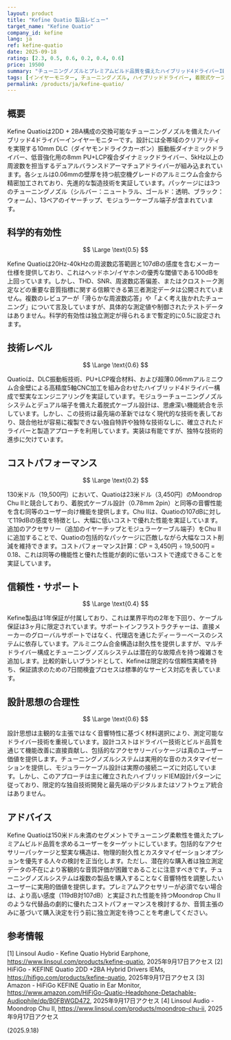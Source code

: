 ```yaml
---
layout: product
title: "Kefine Quatio 製品レビュー"
target_name: "Kefine Quatio"
company_id: kefine
lang: ja
ref: kefine-quatio
date: 2025-09-18
rating: [2.3, 0.5, 0.6, 0.2, 0.4, 0.6]
price: 19500
summary: "チューニングノズルとプレミアムビルド品質を備えたハイブリッド4ドライバーIEMですが、包括的な評価のための第三者測定データが不足しています"
tags: [インイヤーモニター, チューニングノズル, ハイブリッドドライバー, 着脱式ケーブル]
permalink: /products/ja/kefine-quatio/
---
```

## 概要

Kefine Quatioは2DD + 2BA構成の交換可能なチューニングノズルを備えたハイブリッド4ドライバーインイヤーモニターです。設計には全帯域のクリアリティを実現する10mm DLC（ダイヤモンドライクカーボン）振動板ダイナミックドライバー、低音強化用の8mm PU+LCP複合ダイナミックドライバー、5kHz以上の周波数を担当するデュアルバランスドアーマチュアドライバーが組み込まれています。各シェルは0.06mmの壁厚を持つ航空機グレードのアルミニウム合金から精密加工されており、先進的な製造技術を実証しています。パッケージには3つのチューニングノズル（シルバー：ニュートラル、ゴールド：透明、ブラック：ウォーム）、13ペアのイヤーチップ、モジュラーケーブル端子が含まれています。

## 科学的有効性

$$ \Large \text{0.5} $$

Kefine Quatioは20Hz-40kHzの周波数応答範囲と107dBの感度を含むメーカー仕様を提供しており、これはヘッドホン/イヤホンの優秀な閾値である100dBを上回っています。しかし、THD、SNR、周波数応答偏差、またはクロストーク測定などの重要な音質指標に関する信頼できる第三者測定データは公開されていません。複数のレビュアーが「滑らかな周波数応答」や「よく考え抜かれたチューニング」について言及していますが、具体的な測定値や制御されたテストデータはありません。科学的有効性は独立測定が得られるまで暫定的に0.5に設定されます。

## 技術レベル

$$ \Large \text{0.6} $$

Quatioは、DLC振動板技術、PU+LCP複合材料、および超薄0.06mmアルミニウム合金壁による高精度5軸CNC加工を組み合わせたハイブリッド4ドライバー構成で堅実なエンジニアリングを実証しています。モジュラーチューニングノズルシステムとデュアル端子を備えた着脱式ケーブル設計は、思慮深い機能統合を示しています。しかし、この技術は最先端の革新ではなく現代的な技術を表しており、競合他社が容易に複製できない独自特許や独特な技術なしに、確立されたドライバーと製造アプローチを利用しています。実装は有能ですが、独特な技術的進歩に欠けています。

## コストパフォーマンス

$$ \Large \text{0.2} $$

130米ドル（19,500円）において、Quatioは23米ドル（3,450円）のMoondrop Chu IIと競合しており、着脱式ケーブル設計（0.78mm 2pin）と同等の音響性能を含む同等のユーザー向け機能を提供します。Chu IIは、Quatioの107dBに対して119dBの感度を特徴とし、大幅に低いコストで優れた性能を実証しています。追加のアクセサリー（追加のイヤーチップとモジュラーケーブル端子）をChu IIに追加することで、Quatioの包括的なパッケージに匹敵しながら大幅なコスト削減を維持できます。コストパフォーマンス計算：CP = 3,450円 ÷ 19,500円 = 0.18、これは同等の機能性と優れた性能が劇的に低いコストで達成できることを実証しています。

## 信頼性・サポート

$$ \Large \text{0.4} $$

Kefine製品は1年保証が付属しており、これは業界平均の2年を下回り、ケーブル保証は3ヶ月に限定されています。サポートインフラストラクチャーは、直接メーカーのグローバルサポートではなく、代理店を通じたディーラーベースのシステムに依存しています。アルミニウム合金構造は耐久性を提供しますが、マルチドライバー構成とチューニングノズルシステムは潜在的な故障点を持つ複雑さを追加します。比較的新しいブランドとして、Kefineは限定的な信頼性実績を持ち、保証請求のための7日間検査プロセスは標準的なサービス対応を表しています。

## 設計思想の合理性

$$ \Large \text{0.6} $$

設計思想は主観的な主張ではなく音響特性に基づく材料選択により、測定可能なドライバー技術を重視しています。設計コストはドライバー技術とビルド品質を通じて機能改善に直接貢献し、包括的なアクセサリーパッケージは真のユーザー価値を提供します。チューニングノズルシステムは実用的な音のカスタマイゼーションを提供し、モジュラーケーブル設計は実際の接続ニーズに対応しています。しかし、このアプローチは主に確立されたハイブリッドIEM設計パターンに従っており、限定的な独自技術開発と最先端のデジタルまたはソフトウェア統合はありません。

## アドバイス

Kefine Quatioは150米ドル未満のセグメントでチューニング柔軟性を備えたプレミアムビルド品質を求めるユーザーをターゲットにしています。包括的なアクセサリーパッケージと堅実な構造は、物理的耐久性とカスタマイゼーションオプションを優先する人々の検討を正当化します。ただし、潜在的な購入者は独立測定データの不在により客観的な音質評価が困難であることに注意すべきです。チューニングノズルシステムは複数の製品を購入することなく音響特性を調整したいユーザーに実用的価値を提供します。プレミアムアクセサリーが必須でない場合は、より高い感度（119dB対107dB）と実証された性能を持つMoondrop Chu IIのような代替品の劇的に優れたコストパフォーマンスを検討するか、音質主張のみに基づいて購入決定を行う前に独立測定を待つことを考慮してください。

## 参考情報

[1] Linsoul Audio - Kefine Quatio Hybrid Earphone, https://www.linsoul.com/products/kefine-quatio, 2025年9月17日アクセス
[2] HiFiGo - KEFINE Quatio 2DD +2BA Hybrid Drivers IEMs, https://hifigo.com/products/kefine-quatio, 2025年9月17日アクセス
[3] Amazon - HiFiGo KEFINE Quatio in Ear Monitor, https://www.amazon.com/HiFiGo-Quatio-Headphone-Detachable-Audiophile/dp/B0FBWGD472, 2025年9月17日アクセス
[4] Linsoul Audio - Moondrop Chu II, https://www.linsoul.com/products/moondrop-chu-ii, 2025年9月17日アクセス

(2025.9.18)